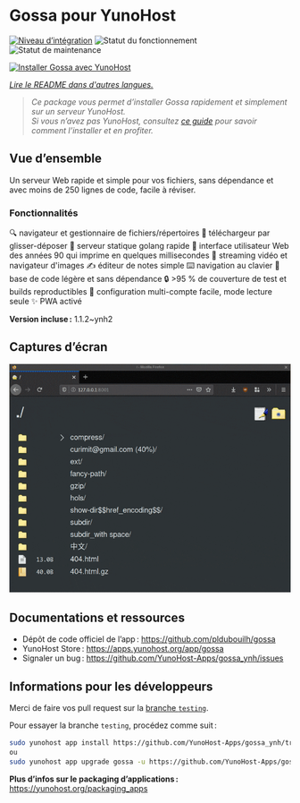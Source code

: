 <!--
Nota bene : ce README est automatiquement généré par <https://github.com/YunoHost/apps/tree/master/tools/readme_generator>
Il NE doit PAS être modifié à la main.
-->

# Gossa pour YunoHost

[![Niveau d’intégration](https://dash.yunohost.org/integration/gossa.svg)](https://ci-apps.yunohost.org/ci/apps/gossa/) ![Statut du fonctionnement](https://ci-apps.yunohost.org/ci/badges/gossa.status.svg) ![Statut de maintenance](https://ci-apps.yunohost.org/ci/badges/gossa.maintain.svg)

[![Installer Gossa avec YunoHost](https://install-app.yunohost.org/install-with-yunohost.svg)](https://install-app.yunohost.org/?app=gossa)

*[Lire le README dans d'autres langues.](./ALL_README.md)*

> *Ce package vous permet d’installer Gossa rapidement et simplement sur un serveur YunoHost.*  
> *Si vous n’avez pas YunoHost, consultez [ce guide](https://yunohost.org/install) pour savoir comment l’installer et en profiter.*

## Vue d’ensemble

Un serveur Web rapide et simple pour vos fichiers, sans dépendance et avec moins de 250 lignes de code, facile à réviser.

### Fonctionnalités

🔍 navigateur et gestionnaire de fichiers/répertoires
📩 téléchargeur par glisser-déposer
🥂 serveur statique golang rapide
💾 interface utilisateur Web des années 90 qui imprime en quelques millisecondes
📸 streaming vidéo et navigateur d'images
✍️ éditeur de notes simple
⌨️ navigation au clavier
🚀 base de code légère et sans dépendance
🔒 >95 % de couverture de test et builds reproductibles
💑 configuration multi-compte facile, mode lecture seule
✨ PWA activé

**Version incluse :** 1.1.2~ynh2

## Captures d’écran

![Capture d’écran de Gossa](./doc/screenshots/screenshot.png)

## Documentations et ressources

- Dépôt de code officiel de l’app : <https://github.com/pldubouilh/gossa>
- YunoHost Store : <https://apps.yunohost.org/app/gossa>
- Signaler un bug : <https://github.com/YunoHost-Apps/gossa_ynh/issues>

## Informations pour les développeurs

Merci de faire vos pull request sur la [branche `testing`](https://github.com/YunoHost-Apps/gossa_ynh/tree/testing).

Pour essayer la branche `testing`, procédez comme suit :

```bash
sudo yunohost app install https://github.com/YunoHost-Apps/gossa_ynh/tree/testing --debug
ou
sudo yunohost app upgrade gossa -u https://github.com/YunoHost-Apps/gossa_ynh/tree/testing --debug
```

**Plus d’infos sur le packaging d’applications :** <https://yunohost.org/packaging_apps>
